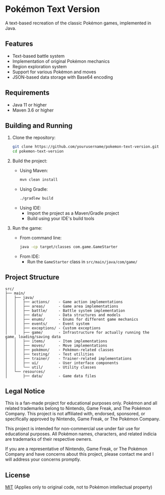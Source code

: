 # Pokémon Text Version

A text-based recreation of the classic Pokémon games, implemented in Java.

## Features

- Text-based battle system
- Implementation of original Pokémon mechanics
- Region exploration system
- Support for various Pokémon and moves
- JSON-based data storage with Base64 encoding

## Requirements

- Java 11 or higher
- Maven 3.6 or higher

## Building and Running

1. Clone the repository:
   ```bash
   git clone https://github.com/yourusername/pokemon-text-version.git
   cd pokemon-text-version
   ```

2. Build the project:
   - Using Maven:
     ```bash
     mvn clean install
     ```
   - Using Gradle:
     ```bash
     ./gradlew build
     ```
   - Using IDE:
     - Import the project as a Maven/Gradle project
     - Build using your IDE's build tools

3. Run the game:
   - From command line:
     ```bash
     java -cp target/classes com.game.GameStarter
     ```
   - From IDE:
     - Run the `GameStarter` class in `src/main/java/com/game/`

## Project Structure

```
src/
├── main/
│   ├── java/
│   │   ├── actions/    - Game action implementations
│   │   ├── areas/      - Game area implementations
│   │   ├── battle/     - Battle system implementation
│   │   ├── data/       - Data structures and models
│   │   ├── enums/      - Enums for different game mechanics
│   │   ├── events/     - Event system
│   │   ├── exceptions/ - Custom exceptions
│   │   ├── game/       - Infrastructure for actually running the game, loading/saving data
│   │   ├── items/      - Item implementations
│   │   ├── moves/      - Move implementations
│   │   ├── pokémon/    - Pokémon-related classes
│   │   ├── testing/    - Test utilities
│   │   ├── trainer/    - Trainer-related implementations
│   │   ├── ui/         - User interface components
│   │   └── util/       - Utility classes
│   └── resources/
│       ├── data/       - Game data files
```

## Legal Notice

This is a fan-made project for educational purposes only. Pokémon and all related trademarks belong to Nintendo, Game Freak, and The Pokémon Company. This project is not affiliated with, endorsed, sponsored, or specifically approved by Nintendo, Game Freak, or The Pokémon Company.

This project is intended for non-commercial use under fair use for educational purposes. All Pokémon names, characters, and related indicia are trademarks of their respective owners.

If you are a representative of Nintendo, Game Freak, or The Pokémon Company and have concerns about this project, please contact me and I will address your concerns promptly.

## License

[MIT](https://choosealicense.com/licenses/mit/) (Applies only to original code, not to Pokémon intellectual property) 
